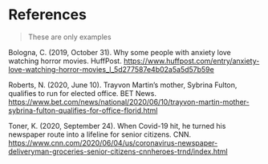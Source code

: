 # References 

> These are only examples

Bologna, C. (2019, October 31). Why some people with anxiety love watching horror movies. HuffPost. https://www.huffpost.com/entry/anxiety-love-watching-horror-movies_l_5d277587e4b02a5a5d57b59e

Roberts, N. (2020, June 10). Trayvon Martin’s mother, Sybrina Fulton, qualifies to run for elected office. BET News. https://www.bet.com/news/national/2020/06/10/trayvon-martin-mother-sybrina-fulton-qualifies-for-office-florid.html

Toner, K. (2020, September 24). When Covid-19 hit, he turned his newspaper route into a lifeline for senior citizens. CNN. https://www.cnn.com/2020/06/04/us/coronavirus-newspaper-deliveryman-groceries-senior-citizens-cnnheroes-trnd/index.html